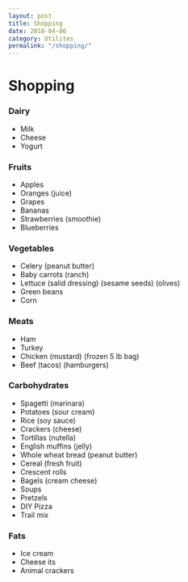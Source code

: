 ```yaml
---
layout: post
title: Shopping
date: 2018-04-06
category: Utilites
permalink: "/shopping/"
---
```


# Shopping

### Dairy
- Milk
- Cheese
- Yogurt

### Fruits
- Apples
- Oranges (juice)
- Grapes
- Bananas
- Strawberries (smoothie)
- Blueberries

### Vegetables
- Celery (peanut butter)
- Baby carrots (ranch)
- Lettuce (salid dressing) (sesame seeds) (olives)
- Green beans
- Corn

### Meats
- Ham
- Turkey
- Chicken (mustard) (frozen 5 lb bag)
- Beef (tacos) (hamburgers)

### Carbohydrates
- Spagetti (marinara)
- Potatoes (sour cream)
- Rice (soy sauce)
- Crackers (cheese)
- Tortillas (nutella)
- English muffins (jelly)
- Whole wheat bread (peanut butter)
- Cereal (fresh fruit)
- Crescent rolls
- Bagels (cream cheese)
- Soups
- Pretzels
- DIY Pizza
- Trail mix

### Fats
- Ice cream
- Cheese its
- Animal crackers
